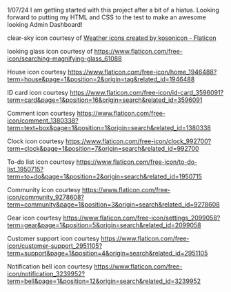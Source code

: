 1/07/24 I am getting started with this project after a bit of a hiatus. Looking forward to putting my HTML and CSS to the test to make an awesome looking Admin Dashboard!

clear-sky icon courtesy of <a href="https://www.flaticon.com/free-icons/weather" title="weather icons">Weather icons created by kosonicon - Flaticon</a>

looking glass icon courtesy of https://www.flaticon.com/free-icon/searching-magnifying-glass_61088

House icon courtesy https://www.flaticon.com/free-icon/home_1946488?term=house&page=1&position=2&origin=tag&related_id=1946488

ID card icon courtesy https://www.flaticon.com/free-icon/id-card_3596091?term=card&page=1&position=16&origin=search&related_id=3596091

Comment icon courtesy https://www.flaticon.com/free-icon/comment_1380338?term=text+box&page=1&position=1&origin=search&related_id=1380338

Clock icon courtesy https://www.flaticon.com/free-icon/clock_992700?term=clock&page=1&position=7&origin=search&related_id=992700

To-do list icon courtesy https://www.flaticon.com/free-icon/to-do-list_1950715?term=to+do&page=1&position=2&origin=search&related_id=1950715

Community icon courtesy https://www.flaticon.com/free-icon/community_9278608?term=community&page=1&position=3&origin=search&related_id=9278608

Gear icon courtesy https://www.flaticon.com/free-icon/settings_2099058?term=gear&page=1&position=5&origin=search&related_id=2099058

Customer support icon courtesy https://www.flaticon.com/free-icon/customer-support_2951105?term=support&page=1&position=4&origin=search&related_id=2951105

Notification bell icon courtesy https://www.flaticon.com/free-icon/notification_3239952?term=bell&page=1&position=12&origin=search&related_id=3239952